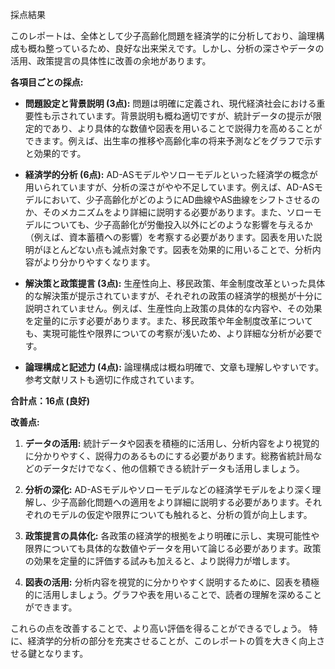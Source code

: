 採点結果

このレポートは、全体として少子高齢化問題を経済学的に分析しており、論理構成も概ね整っているため、良好な出来栄えです。しかし、分析の深さやデータの活用、政策提言の具体性に改善の余地があります。

**各項目ごとの採点:**

* **問題設定と背景説明 (3点):** 問題は明確に定義され、現代経済社会における重要性も示されています。背景説明も概ね適切ですが、統計データの提示が限定的であり、より具体的な数値や図表を用いることで説得力を高めることができます。例えば、出生率の推移や高齢化率の将来予測などをグラフで示すと効果的です。

* **経済学的分析 (6点):** AD-ASモデルやソローモデルといった経済学の概念が用いられていますが、分析の深さがやや不足しています。例えば、AD-ASモデルにおいて、少子高齢化がどのようにAD曲線やAS曲線をシフトさせるのか、そのメカニズムをより詳細に説明する必要があります。また、ソローモデルについても、少子高齢化が労働投入以外にどのような影響を与えるか（例えば、資本蓄積への影響）を考察する必要があります。図表を用いた説明がほとんどない点も減点対象です。図表を効果的に用いることで、分析内容がより分かりやすくなります。

* **解決策と政策提言 (3点):** 生産性向上、移民政策、年金制度改革といった具体的な解決策が提示されていますが、それぞれの政策の経済学的根拠が十分に説明されていません。例えば、生産性向上政策の具体的な内容や、その効果を定量的に示す必要があります。また、移民政策や年金制度改革についても、実現可能性や限界についての考察が浅いため、より詳細な分析が必要です。

* **論理構成と記述力 (4点):** 論理構成は概ね明確で、文章も理解しやすいです。参考文献リストも適切に作成されています。


**合計点：16点 (良好)**


**改善点:**

1. **データの活用:** 統計データや図表を積極的に活用し、分析内容をより視覚的に分かりやすく、説得力のあるものにする必要があります。総務省統計局などのデータだけでなく、他の信頼できる統計データも活用しましょう。

2. **分析の深化:** AD-ASモデルやソローモデルなどの経済学モデルをより深く理解し、少子高齢化問題への適用をより詳細に説明する必要があります。それぞれのモデルの仮定や限界についても触れると、分析の質が向上します。

3. **政策提言の具体化:** 各政策の経済学的根拠をより明確に示し、実現可能性や限界についても具体的な数値やデータを用いて論じる必要があります。政策の効果を定量的に評価する試みも加えると、より説得力が増します。

4. **図表の活用:** 分析内容を視覚的に分かりやすく説明するために、図表を積極的に活用しましょう。グラフや表を用いることで、読者の理解を深めることができます。


これらの点を改善することで、より高い評価を得ることができるでしょう。  特に、経済学的分析の部分を充実させることが、このレポートの質を大きく向上させる鍵となります。
